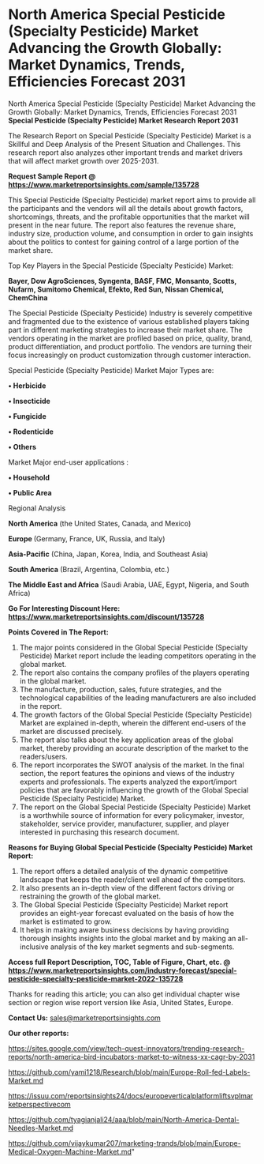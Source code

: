 # North America Special Pesticide (Specialty Pesticide) Market Advancing the Growth Globally: Market Dynamics, Trends, Efficiencies Forecast 2031
 North America Special Pesticide (Specialty Pesticide) Market Advancing the Growth Globally: Market Dynamics, Trends, Efficiencies Forecast 2031
<strong>Special Pesticide (Specialty Pesticide) Market Research Report 2031</strong>

The Research Report on Special Pesticide (Specialty Pesticide) Market is a Skillful and Deep Analysis of the Present Situation and Challenges. This research report also analyzes other important trends and market drivers that will affect market growth over 2025-2031.

<strong>Request Sample Report @ <a href=https://www.marketreportsinsights.com/sample/135728>https://www.marketreportsinsights.com/sample/135728</a></strong>

This Special Pesticide (Specialty Pesticide) market report aims to provide all the participants and the vendors will all the details about growth factors, shortcomings, threats, and the profitable opportunities that the market will present in the near future. The report also features the revenue share, industry size, production volume, and consumption in order to gain insights about the politics to contest for gaining control of a large portion of the market share.

Top Key Players in the Special Pesticide (Specialty Pesticide) Market:

<strong>Bayer, Dow AgroSciences, Syngenta, BASF, FMC, Monsanto, Scotts, Nufarm, Sumitomo Chemical, Efekto, Red Sun, Nissan Chemical, ChemChina</strong>

The Special Pesticide (Specialty Pesticide) Industry is severely competitive and fragmented due to the existence of various established players taking part in different marketing strategies to increase their market share. The vendors operating in the market are profiled based on price, quality, brand, product differentiation, and product portfolio. The vendors are turning their focus increasingly on product customization through customer interaction.

Special Pesticide (Specialty Pesticide) Market Major Types are:

<strong>• Herbicide

• Insecticide

• Fungicide

• Rodenticide

• Others</strong>

Market Major end-user applications :

<strong>• Household

• Public Area</strong>

Regional Analysis

</u><strong><b>North America</b></strong> (the United States, Canada, and Mexico)

<strong><b>Europe </b></strong>(Germany, France, UK, Russia, and Italy)

<strong><b>Asia-Pacific</b></strong> (China, Japan, Korea, India, and Southeast Asia)

<strong><b>South America</b></strong> (Brazil, Argentina, Colombia, etc.)

<strong><b>The Middle East and Africa</b></strong> (Saudi Arabia, UAE, Egypt, Nigeria, and South Africa)

<strong>Go For Interesting Discount Here: <a href=https://www.marketreportsinsights.com/discount/135728>https://www.marketreportsinsights.com/discount/135728</a></strong>

<strong>Points Covered in The Report:</strong>
<ol>
  <li>The major points considered in the Global Special Pesticide (Specialty Pesticide) Market report include the leading competitors operating in the global market.</li>
  <li>The report also contains the company profiles of the players operating in the global market.</li>
  <li>The manufacture, production, sales, future strategies, and the technological capabilities of the leading manufacturers are also included in the report.</li>
  <li>The growth factors of the Global Special Pesticide (Specialty Pesticide) Market are explained in-depth, wherein the different end-users of the market are discussed precisely.</li>
  <li>The report also talks about the key application areas of the global market, thereby providing an accurate description of the market to the readers/users.</li>
  <li>The report incorporates the SWOT analysis of the market. In the final section, the report features the opinions and views of the industry experts and professionals. The experts analyzed the export/import policies that are favorably influencing the growth of the Global Special Pesticide (Specialty Pesticide) Market.</li>
  <li>The report on the Global Special Pesticide (Specialty Pesticide) Market is a worthwhile source of information for every policymaker, investor, stakeholder, service provider, manufacturer, supplier, and player interested in purchasing this research document.</li>
</ol>
<strong>Reasons for Buying Global Special Pesticide (Specialty Pesticide) Market Report:</strong>

<ol>
  <li>The report offers a detailed analysis of the dynamic competitive landscape that keeps the reader/client well ahead of the competitors.</li>
  <li>It also presents an in-depth view of the different factors driving or restraining the growth of the global market.</li>
  <li>The Global Special Pesticide (Specialty Pesticide) Market report provides an eight-year forecast evaluated on the basis of how the market is estimated to grow.</li>
  <li>It helps in making aware business decisions by having providing thorough insights insights into the global market and by making an all-inclusive analysis of the key market segments and sub-segments.</li>
</ol>
<strong>Access full Report Description, TOC, Table of Figure, Chart, etc. @ <a href=https://www.marketreportsinsights.com/industry-forecast/special-pesticide-specialty-pesticide-market-2022-135728>https://www.marketreportsinsights.com/industry-forecast/special-pesticide-specialty-pesticide-market-2022-135728</a></strong>


Thanks for reading this article; you can also get individual chapter wise section or region wise report version like Asia, United States, Europe.

<strong>Contact Us:</strong>
sales@marketreportsinsights.com

<strong>Our other reports:</strong>

<a href=https://sites.google.com/view/tech-quest-innovators/trending-research-reports/north-america-bird-incubators-market-to-witness-xx-cagr-by-2031>https://sites.google.com/view/tech-quest-innovators/trending-research-reports/north-america-bird-incubators-market-to-witness-xx-cagr-by-2031</a>

<a href=https://github.com/yami1218/Research/blob/main/Europe-Roll-fed-Labels-Market.md>https://github.com/yami1218/Research/blob/main/Europe-Roll-fed-Labels-Market.md</a>

<a href=https://issuu.com/reportsinsights24/docs/europeverticalplatformliftsvplmarketperspectivecom>https://issuu.com/reportsinsights24/docs/europeverticalplatformliftsvplmarketperspectivecom</a>

<a href=https://github.com/tyagianjali24/aaa/blob/main/North-America-Dental-Needles-Market.md>https://github.com/tyagianjali24/aaa/blob/main/North-America-Dental-Needles-Market.md</a>

<a href=https://github.com/vijaykumar207/marketing-trands/blob/main/Europe-Medical-Oxygen-Machine-Market.md>https://github.com/vijaykumar207/marketing-trands/blob/main/Europe-Medical-Oxygen-Machine-Market.md</a>"
